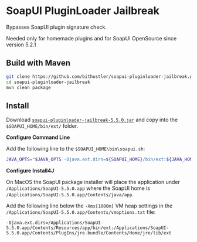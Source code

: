 # SoapUI PluginLoader Jailbreak

Bypasses SoapUI plugin signature check.

Needed only for homemade plugins and for SoapUI OpenSource since version 5.2.1

## Build with Maven

```sh
git clone https://github.com/bithustler/soapui-pluginloader-jailbreak.git
cd soapui-pluginloader-jailbreak
mvn clean package
```

## Install

Download [`soapui-pluginloader-jailbreak-5.5.0.jar`](https://github.com/bithustler/soapui-pluginloader-jailbreak/releases/download/v5.5.0/soapui-pluginloader-jailbreak-5.5.0.jar) and copy into the `$SOAPUI_HOME/bin/ext/` folder.

**Configure Command Line**

Add the following line to the `$SOAPUI_HOME\bin\soapui.sh`:

```sh
JAVA_OPTS="$JAVA_OPTS -Djava.ext.dirs=${SOAPUI_HOME}/bin/ext:${JAVA_HOME}/jre/lib/ext"
```

**Configure Install4J**

On MacOS the SoapUI package installer will place the application under `/Applications/SoapUI-5.5.0.app` where the SoapUI home is `/Applications/SoapUI-5.5.0.app/Contents/java/app`.

Add the following line below the `-Xmx[1000m]` VM heap settings in the `/Applications/SoapUI-5.5.0.app/Contents/vmoptions.txt` file:

```properties
-Djava.ext.dirs=/Applications/SoapUI-5.5.0.app/Contents/Resources/app/bin/ext:/Applications/SoapUI-5.5.0.app/Contents/PlugIns/jre.bundle/Contents/Home/jre/lib/ext
```
